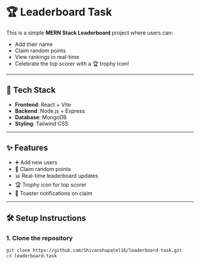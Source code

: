 # 🏆 Leaderboard Task

This is a simple **MERN Stack Leaderboard** project where users can:
- Add their name
- Claim random points
- View rankings in real-time
- Celebrate the top scorer with a 🏆 trophy icon!

---

## 🚀 Tech Stack

- **Frontend**: React + Vite  
- **Backend**: Node.js + Express  
- **Database**: MongoDB  
- **Styling**: Tailwind CSS  

---

## ✨ Features

- ➕ Add new users
- 🎲 Claim random points
- 📊 Real-time leaderboard updates
- 🏆 Trophy icon for top scorer
- 🔔 Toaster notifications on claim

---

## 🛠️ Setup Instructions

### 1. Clone the repository

```bash
git clone https://github.com/Shivanshupatel16/leaderboard-task.git
cd leaderboard-task
